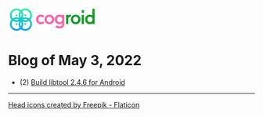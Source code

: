 [![cogroid.com](https://github.com/cogroid/resources/raw/main/images/banner/cogroid-48.png)](https://cogroid.com)

# Blog of May 3, 2022

* (2) [Build libtool 2.4.6 for Android](https://cogroid.com/blog/2022/05/03/build-libtool-2.4.6-for-android)

---
[Head icons created by Freepik - Flaticon](https://www.flaticon.com/free-icons/head)
